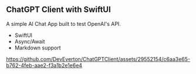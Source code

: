 ## ChatGPT Client with SwiftUI
A simple AI Chat App built to test OpenAI's API. 

- SwiftUI
- Async/Await
- Markdown support

https://github.com/DevEverton/ChatGPTClient/assets/29552154/c6aa3e65-b762-4feb-aae2-f3a1b2e1e6e4





